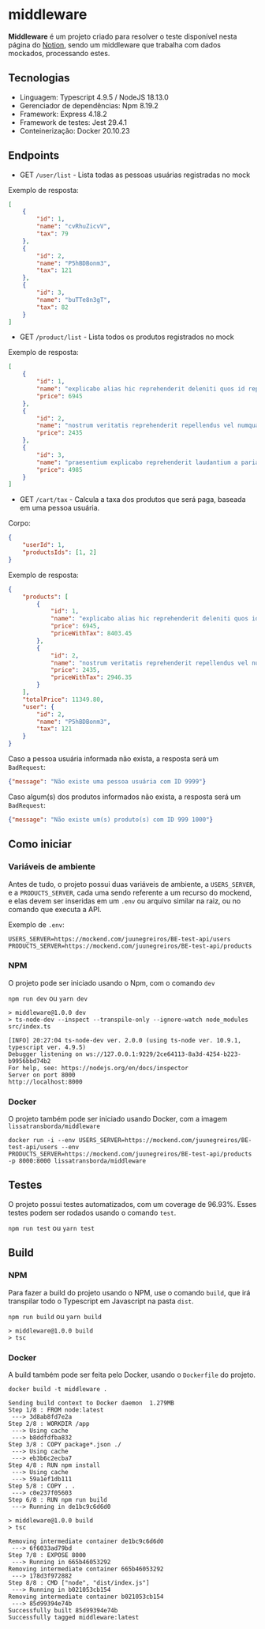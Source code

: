 # middleware

**Middleware** é um projeto criado para resolver o teste disponível nesta página do [Notion](https://forest-beechnut-57c.notion.site/Teste-API-de-or-amento-51c33eb367764d598affbd68cf0cef91), sendo um middleware que trabalha com dados mockados, processando estes.

## Tecnologias

- Linguagem: Typescript 4.9.5 / NodeJS 18.13.0
- Gerenciador de dependências: Npm 8.19.2
- Framework: Express 4.18.2
- Framework de testes: Jest 29.4.1
- Conteinerização: Docker 20.10.23

## Endpoints

- GET `/user/list` - Lista todas as pessoas usuárias registradas no mock

Exemplo de resposta:

```json
[
    {
        "id": 1,
        "name": "cvRhuZicvV",
        "tax": 79
    },
    {
        "id": 2,
        "name": "P5hBDBonm3",
        "tax": 121
    },
    {
        "id": 3,
        "name": "buTTe8n3gT",
        "tax": 82
    }
]
```

- GET `/product/list` - Lista todos os produtos registrados no mock

Exemplo de resposta:

```json
[
    {
        "id": 1,
        "name": "explicabo alias hic reprehenderit deleniti quos id reprehenderit consequuntur ipsam iure voluptatem ea culpa excepturi ducimus repudiandae ab",
        "price": 6945
    },
    {
        "id": 2,
        "name": "nostrum veritatis reprehenderit repellendus vel numquam soluta ex inventore ex",
        "price": 2435
    },
    {
        "id": 3,
        "name": "praesentium explicabo reprehenderit laudantium a pariatur ab sit pariatur quos",
        "price": 4985
    }
]
```

- GET `/cart/tax` - Calcula a taxa dos produtos que será paga, baseada em uma pessoa usuária.

Corpo:

```json
{
    "userId": 1,
    "productsIds": [1, 2]
}
```

Exemplo de resposta:

```json
{
    "products": [
        {
            "id": 1,
            "name": "explicabo alias hic reprehenderit deleniti quos id reprehenderit consequuntur ipsam iure voluptatem ea culpa excepturi ducimus repudiandae ab",
            "price": 6945,
            "priceWithTax": 8403.45
        },
        {
            "id": 2,
            "name": "nostrum veritatis reprehenderit repellendus vel numquam soluta ex inventore ex",
            "price": 2435,
            "priceWithTax": 2946.35
        }
    ],
    "totalPrice": 11349.80,
    "user": {
        "id": 2,
        "name": "P5hBDBonm3",
        "tax": 121
    }
}
```

Caso a pessoa usuária informada não exista, a resposta será um `BadRequest`:

```json
{"message": "Não existe uma pessoa usuária com ID 9999"}
```

Caso algum(s) dos produtos informados não exista, a resposta será um `BadRequest`:

```json
{"message": "Não existe um(s) produto(s) com ID 999 1000"}
```

## Como iniciar

### Variáveis de ambiente

Antes de tudo, o projeto possui duas variáveis de ambiente, a `USERS_SERVER`, e a `PRODUCTS_SERVER`, cada uma sendo referente a um recurso do mockend, e elas devem ser inseridas em um `.env` ou arquivo similar na raiz, ou no comando que executa a API.

Exemplo de `.env`:

```
USERS_SERVER=https://mockend.com/juunegreiros/BE-test-api/users
PRODUCTS_SERVER=https://mockend.com/juunegreiros/BE-test-api/products
```

### NPM

O projeto pode ser iniciado usando o Npm, com o comando `dev`

`npm run dev` ou `yarn dev`

```
> middleware@1.0.0 dev
> ts-node-dev --inspect --transpile-only --ignore-watch node_modules src/index.ts

[INFO] 20:27:04 ts-node-dev ver. 2.0.0 (using ts-node ver. 10.9.1, typescript ver. 4.9.5)
Debugger listening on ws://127.0.0.1:9229/2ce64113-8a3d-4254-b223-b9956bbd74b2
For help, see: https://nodejs.org/en/docs/inspector
Server on port 8000
http://localhost:8000
```

### Docker

O projeto também pode ser iniciado usando Docker, com a imagem `lissatransborda/middleware`

```
docker run -i --env USERS_SERVER=https://mockend.com/juunegreiros/BE-test-api/users --env PRODUCTS_SERVER=https://mockend.com/juunegreiros/BE-test-api/products -p 8000:8000 lissatransborda/middleware
```

## Testes

O projeto possui testes automatizados, com um coverage de 96.93%. Esses testes podem ser rodados usando o comando `test`.

`npm run test` ou `yarn test`

## Build

### NPM

Para fazer a build do projeto usando o NPM, use o comando `build`, que irá transpilar todo o Typescript em Javascript na pasta `dist`.

`npm run build` ou `yarn build`

```
> middleware@1.0.0 build
> tsc
```

### Docker

A build também pode ser feita pelo Docker, usando o `Dockerfile` do projeto.

``docker build -t middleware .``

```
Sending build context to Docker daemon  1.279MB
Step 1/8 : FROM node:latest
 ---> 3d8ab8fd7e2a
Step 2/8 : WORKDIR /app
 ---> Using cache
 ---> b8ddfdfba832
Step 3/8 : COPY package*.json ./
 ---> Using cache
 ---> eb3b6c2ecba7
Step 4/8 : RUN npm install
 ---> Using cache
 ---> 59a1ef1db111
Step 5/8 : COPY . .
 ---> c0e237f05603
Step 6/8 : RUN npm run build
 ---> Running in de1bc9c6d6d0

> middleware@1.0.0 build
> tsc

Removing intermediate container de1bc9c6d6d0
 ---> 6f6033ad79bd
Step 7/8 : EXPOSE 8000
 ---> Running in 665b46053292
Removing intermediate container 665b46053292
 ---> 178d3f972882
Step 8/8 : CMD ["node", "dist/index.js"]
 ---> Running in b021053cb154
Removing intermediate container b021053cb154
 ---> 85d99394e74b
Successfully built 85d99394e74b
Successfully tagged middleware:latest
```
